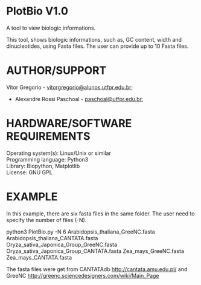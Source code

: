 # PlotBio V1.0

A tool to view biologic informations.

This tool, shows biologic informations, such as, GC content, width and dinucleotides, using Fasta files.
The user can provide up to 10 Fasta files.  

# AUTHOR/SUPPORT
Vitor Gregorio - vitorgregorio@alunos.utfpr.edu.br;</br>
* Alexandre Rossi Paschoal - paschoal@utfpr.edu.br;</br>

# HARDWARE/SOFTWARE REQUIREMENTS
Operating system(s): Linux/Unix or similar</br>
Programming language: Python3</br>
Library: Biopython, Matplotlib</br>
License: GNU GPL</br>

# EXAMPLE

In this example, there are six fasta files in the same folder. The user need to specify the number of files (-N).


python3 PlotBio.py -N 6 Arabidopsis_thaliana_GreeNC.fasta Arabidopsis_thaliana_CANTATA.fasta Oryza_sativa_Japonica_Group_GreeNC.fasta Oryza_sativa_Japonica_Group_CANTATA.fasta Zea_mays_GreeNC.fasta Zea_mays_CANTATA.fasta

The fasta files were get from CANTATAdb <http://cantata.amu.edu.pl/> and GreeNC <http://greenc.sciencedesigners.com/wiki/Main_Page>
